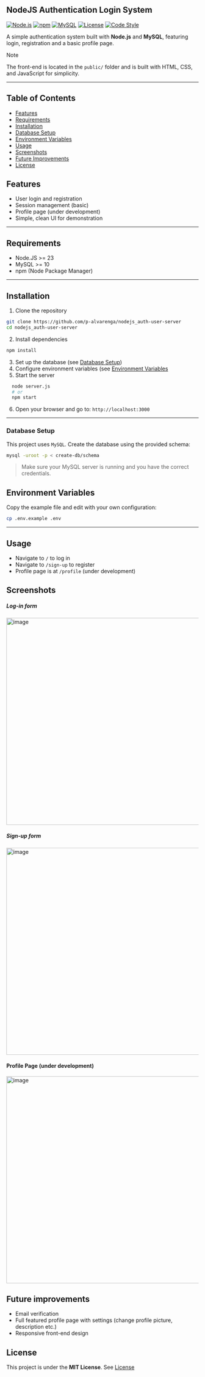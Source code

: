 ## NodeJS Authentication Login System

[![Node.js](https://img.shields.io/badge/Node.js-v23-green)](https://nodejs.org/)
[![npm](https://img.shields.io/badge/npm-vlatest-orange)](https://www.npmjs.com/)
[![MySQL](https://img.shields.io/badge/MySQL-v10-blue)](https://www.mysql.com/)
[![License](https://img.shields.io/badge/License-MIT-yellow)](LICENSE)
[![Code Style](https://img.shields.io/badge/Code%20Style-Standard-brightgreen)](https://standardjs.com/)

A simple authentication system built with **Node.js** and **MySQL**, featuring login, registration and a basic profile page. 



> [!NOTE]
> The front-end is located in the `public/` folder and is built with HTML, CSS, and JavaScript for simplicity.

---

## Table of Contents 

- [Features](#features)
- [Requirements](#requirements)
- [Installation](#installation)
- [Database Setup](#database-setup)
- [Environment Variables](#environment-variables)
- [Usage](#usage)
- [Screenshots](#screenshots)
- [Future Improvements](#future-improvements)
- [License](#license)


## Features
- User login and registration
- Session management (basic)
- Profile page (under development)
- Simple, clean UI for demonstration

--- 

## Requirements 

- Node.JS >= 23
- MySQL >= 10 
- npm (Node Package Manager) 

--- 

## Installation

1. Clone the repository
```bash
git clone https://github.com/p-alvarenga/nodejs_auth-user-server
cd nodejs_auth-user-server
```
2. Install dependencies
```bash
npm install 
```
3. Set up the database (see [Database Setup](#database-setup))
4. Configure environment variables (see [Environment Variables](#environment-variables)
5. Start the server
```bash
  node server.js
  # or
  npm start
```
6. Open your browser and go to: `http://localhost:3000`

---

### Database Setup

This project uses `MySQL`. Create the database using the provided schema: 
```bash
mysql -uroot -p < create-db/schema
```

> Make sure your MySQL server is running and you have the correct credentials.

## Environment Variables
Copy the example file and edit with your own configuration: 

```bash
cp .env.example .env
```

--- 

## Usage 
- Navigate to `/` to log in
- Navigate to `/sign-up` to register
- Profile page is at `/profile` (under development) 


## Screenshots

##### Log-in form 
<img width="542" height="auto" alt="image" src="https://github.com/user-attachments/assets/efba4a2d-d339-4c27-aea3-4ecce2dd1062" />


##### Sign-up form 
<img width="542" height="auto" alt="image" src="https://github.com/user-attachments/assets/bc8615f6-55c4-48e8-b9c7-e518ca52592d" />

#### Profile Page (under development)
<img width="542" height="auto" alt="image" src="https://github.com/user-attachments/assets/2ddee16c-ed32-438a-b3cf-ed804f1663a3" />

## Future improvements
- Email verification
- Full featured profile page with settings (change profile picture, description etc.)
- Responsive front-end design

## License 
This project is under the **MIT License**. See [License](LICENSE)
